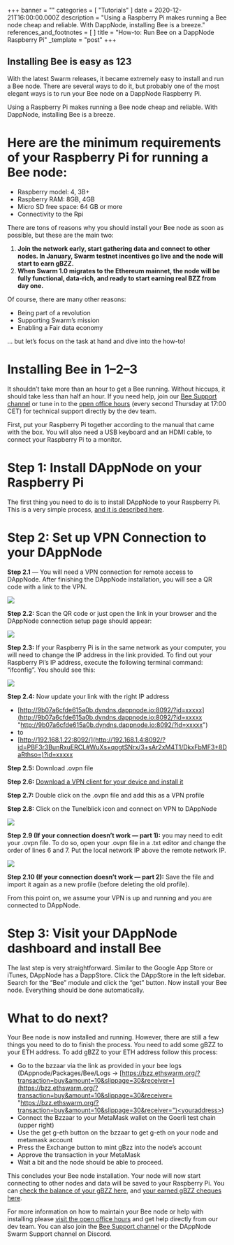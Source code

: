 +++
banner = ""
categories = [ "Tutorials" ]
date = 2020-12-21T16:00:00.000Z
description = "Using a Raspberry Pi makes running a Bee node cheap and reliable. With DappNode, installing Bee is a breeze."
references_and_footnotes = [ ]
title = "How-to: Run Bee on a DappNode Raspberry Pi"
_template = "post"
+++

## Installing Bee is easy as 123

With the latest Swarm releases, it became extremely easy to install and run a Bee node. There are several ways to do it, but probably one of the most elegant ways is to run your Bee node on a DappNode Raspberry Pi.

Using a Raspberry Pi makes running a Bee node cheap and reliable. With DappNode, installing Bee is a breeze.

# Here are the minimum requirements of your Raspberry Pi for running a Bee node:

* Raspberry model: 4, 3B+
* Raspberry RAM: 8GB, 4GB
* Micro SD free space: 64 GB or more
* Connectivity to the Rpi

There are tons of reasons why you should install your Bee node as soon as possible, but these are the main two:

1. **Join the network early, start gathering data and connect to other nodes. In January, Swarm testnet incentives go live and the node will start to earn gBZZ.**
2. **When Swarm 1.0 migrates to the Ethereum mainnet, the node will be fully functional, data-rich, and ready to start earning real BZZ from day one.**

Of course, there are many other reasons:

* Being part of a revolution
* Supporting Swarm’s mission
* Enabling a Fair data economy

… but let’s focus on the task at hand and dive into the how-to!

# Installing Bee in 1–2–3

It shouldn’t take more than an hour to get a Bee running. Without hiccups, it should take less than half an hour. If you need help, join our [Bee Support channel](https://t.me/joinchat/GoVG8RHYjUpD_-bEnLC4EQ) or tune in to the [open office hours](https://medium.com/ethereum-swarm/swarm-open-hours-announcement-b1988fde8668) (every second Thursday at 17:00 CET) for technical support directly by the dev team.

First, put your Raspberry Pi together according to the manual that came with the box. You will also need a USB keyboard and an HDMI cable, to connect your Raspberry Pi to a monitor.

# Step 1: Install DAppNode on your Raspberry Pi

The first thing you need to do is to install DAppNode to your Raspberry Pi. This is a very simple process, [and it is described here](https://github.com/dappnode/DAppNode/wiki/DAppNodeARM-Installation-Guide).

# Step 2: Set up VPN Connection to your DAppNode

**Step 2.1** — You will need a VPN connection for remote access to DAppNode. After finishing the DAppNode installation, you will see a QR code with a link to the VPN.

![](/uploads/1-5.png)

**Step 2.2:** Scan the QR code or just open the link in your browser and the DAppNode connection setup page should appear:

![](/uploads/2-6.png)

**Step 2.3:** If your Raspberry Pi is in the same network as your computer, you will need to change the IP address in the link provided. To find out your Raspberry Pi’s IP address, execute the following terminal command: “ifconfig”. You should see this:

![](/uploads/3-3.png)

**Step 2.4:** Now update your link with the right IP address

* [http://9b07a6cfde615a0b.dyndns.dappnode.io:8092/?id=xxxxx](http://9b07a6cfde615a0b.dyndns.dappnode.io:8092/?id=xxxxx "http://9b07a6cfde615a0b.dyndns.dappnode.io:8092/?id=xxxxx")
* to
* [http://192.168.1.22:8092/](http://192.168.1.4:8092/?id=PBF3r3BunRxuERCL#WuXs+qogtSNrx/3+sAr2xM4T1/DkxFbMF3+8DaRthso=)?id=xxxxx

**Step 2.5:** Download .ovpn file

**Step 2.6:** [Download a VPN client for your device and install it](https://github.com/dappnode/dappnode/wiki/openvpn-client-guide#macos)

**Step 2.7:** Double click on the .ovpn file and add this as a VPN profile

**Step 2.8:** Click on the Tunelblick icon and connect on VPN to DAppNode

![](/uploads/4-4.png)

**Step 2.9 (If your connection doesn’t work — part 1):** you may need to edit your .ovpn file. To do so, open your .ovpn file in a .txt editor and change the order of lines 6 and 7. Put the local network IP above the remote network IP.

![](/uploads/5-2.png)

**Step 2.10 (If your connection doesn’t work — part 2):** Save the file and import it again as a new profile (before deleting the old profile).

From this point on, we assume your VPN is up and running and you are connected to DAppNode.

# Step 3: Visit your DAppNode dashboard and install Bee

The last step is very straightforward. Similar to the Google App Store or iTunes, DAppNode has a DappStore. Click the DAppStore in the left sidebar. Search for the “Bee” module and click the “get” button. Now install your Bee node. Everything should be done automatically.

# What to do next?

Your Bee node is now installed and running. However, there are still a few things you need to do to finish the process. You need to add some gBZZ to your ETH address. To add gBZZ to your ETH address follow this process:

* Go to the bzzaar via the link as provided in your bee logs (DAppnode/Packages/Bee/Logs -> [https://bzz.ethswarm.org/?transaction=buy&amount=10&slippage=30&receiver=](https://bzz.ethswarm.org/?transaction=buy&amount=10&slippage=30&receiver= "https://bzz.ethswarm.org/?transaction=buy&amount=10&slippage=30&receiver=")<youraddress>)
* Connect the Bzzaar to your MetaMask wallet on the Goerli test chain (upper right)
* Use the get g-eth button on the bzzaar to get g-eth on your node and metamask account
* Press the Exchange button to mint gBzz into the node’s account
* Approve the transaction in your MetaMask
* Wait a bit and the node should be able to proceed.

This concludes your Bee node installation. Your node will now start connecting to other nodes and data will be saved to your Raspberry Pi. You can [check the balance of your gBZZ here](http://bee.dappnode:6060/chequebook/balance), and [your earned gBZZ cheques here](http://bee.dappnode:6060/chequebook/cheque).

For more information on how to maintain your Bee node or help with installing please [visit the open office hours](https://medium.com/ethereum-swarm/swarm-open-hours-announcement-b1988fde8668) and get help directly from our dev team. You can also join the [Bee Support channel](https://discord.gg/ykCupZMuww) or the DAppNode Swarm Support channel on Discord.
